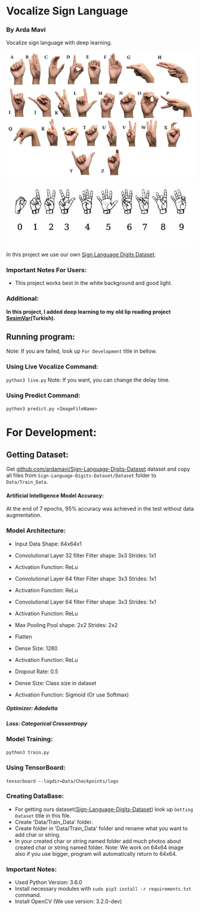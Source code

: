 # Vocalize Sign Language
### By Arda Mavi

Vocalize sign language with deep learning.

<img src="Assets/Alphabet Sign Language.jpg">

<img src="Assets/Numbers Sign Language.jpg">

In this project we use our own [Sign Language Digits Dataset](https://github.com/ardamavi/Sign-Language-Digits-Dataset).

### Important Notes For Users:
- This project works best in the white background and good light.

### Additional:
<b>In this project, I added deep learning to my old lip reading project [SesimVar](https://github.com/ardamavi/SesimVar)(Turkish).</b>

## Running program:
Note: If you are failed, look up `For Development` title in bellow.

### Using Live Vocalize Command:
`python3 live.py`
Note: If you want, you can change the delay time.

### Using Predict Command:
`python3 predict.py <ImageFileName>`

# For Development:

## Getting Dataset:
Get [github.com/ardamavi/Sign-Language-Digits-Dataset](https://github.com/ardamavi/Sign-Language-Digits-Dataset) dataset and copy all files from `Sign-Language-Digits-Dataset/Dataset` folder to `Data/Train_Data`.

#### Artificial Intelligence Model Accuracy:
At the end of 7 epochs, 95% accuracy was achieved in the test without data augmentation.

### Model Architecture:
- Input Data
Shape: 64x64x1

- Convolutional Layer
32 filter
Filter shape: 3x3
Strides: 1x1

- Activation
Function: ReLu

- Convolutional Layer
64 filter
Filter shape: 3x3
Strides: 1x1

- Activation
Function: ReLu

- Convolutional Layer
64 filter
Filter shape: 3x3
Strides: 1x1

- Activation
Function: ReLu

- Max Pooling
Pool shape: 2x2
Strides: 2x2

- Flatten

- Dense
Size: 1280

- Activation
Function: ReLu

- Dropout
Rate: 0.5

- Dense
Size: Class size in dataset

- Activation
Function: Sigmoid (Or use Softmax)

##### Optimizer: Adadelta
##### Loss: Categorical Crossentropy

### Model Training:
`python3 train.py`

### Using TensorBoard:
`tensorboard --logdir=Data/Checkpoints/logs`

### Creating DataBase:
- For getting ours dataset([Sign-Language-Digits-Dataset](https://github.com/ardamavi/Sign-Language-Digits-Dataset)) look up `Getting Dataset` title in this file.
- Create 'Data/Train_Data' folder.
- Create folder in 'Data/Train_Data' folder and rename what you want to add char or string.
- In your created char or string named folder add much photos about created char or string named folder.
Note: We work on 64x64 image also if you use bigger, program will automatically return to 64x64.

### Important Notes:
- Used Python Version: 3.6.0
- Install necessary modules with `sudo pip3 install -r requirements.txt` command.
- Install OpenCV (We use version: 3.2.0-dev)
